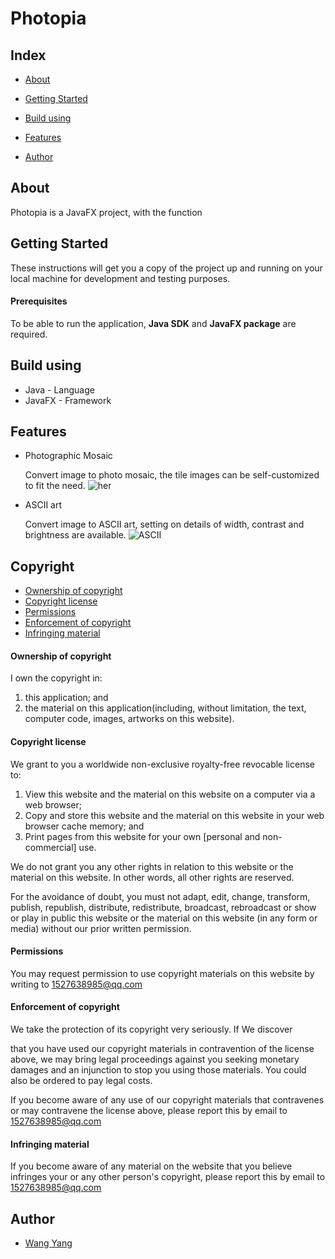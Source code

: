 # Photopia

## Index

- [About](#about)

- [Getting Started](#getting-started)
- [Build using](#build-using)
- [Features](#features)
- [Author](#author)

## About

Photopia is a JavaFX project, with the function

## Getting Started

These instructions will get you a copy of the project up and running on your local machine for development and testing purposes.

#### Prerequisites

To be able to run the application, **Java SDK** and **JavaFX package** are required.

## Build using

- Java - Language
- JavaFX - Framework

## Features

- Photographic Mosaic

  Convert image to photo mosaic, the tile images can be self-customized to fit the need.
  ![her](#icon_her)

- ASCII art

  Convert image to ASCII art, setting on details of width, contrast and brightness are available.
  ![ASCII](#icon_ASCII)

## Copyright

- [Ownership of copyright](ownership-of-copyright)
- [Copyright license](#copyright-license)
- [Permissions](#permissions)
- [Enforcement of copyright](#enforcement-of-copyright)
- [Infringing material](#infringing-material)

#### Ownership of copyright

I own the copyright in:

1. this application; and
2. the material on this application(including, without limitation, the text, computer code, images, artworks on this website).

#### Copyright license

We grant to you a worldwide non-exclusive royalty-free revocable license to:

1. View this website and the material on this website on a computer via a web browser;
2. Copy and store this website and the material on this website in      your web browser cache memory; and
3. Print pages from this website for your own [personal and non-commercial] use.

We do not grant you any other rights in relation to this website or the material on this website. In other words, all other rights are reserved.

For the avoidance of doubt, you must not adapt, edit, change, transform, publish, republish, distribute, redistribute, broadcast, rebroadcast or show or play in public this website or the material on this website (in any form or media) without our prior written permission.

#### Permissions

You may request permission to use copyright materials on this website by writing to 1527638985@qq.com

#### Enforcement of copyright

We take the protection of its copyright very seriously. If We discover

that you have used our copyright materials in contravention of the license above, we may bring legal proceedings against you seeking monetary damages and an injunction to stop you using those materials. You could also be ordered to pay legal costs.

If you become aware of any use of our copyright materials that contravenes or may contravene the license above, please report this by email to 1527638985@qq.com

#### Infringing material

If you become aware of any material on the website that you believe infringes your or any other person's copyright, please report this by email to 1527638985@qq.com

## Author

- [Wang Yang](https://github.com/NorthstarWang)
